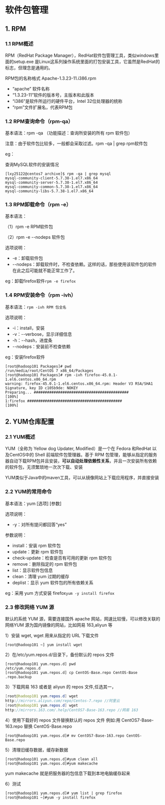 # 软件包管理

## 1. RPM

### 1.1 RPM概述

RPM（RedHat Package Manager），RedHat软件包管理工具，类似windows里面的setup.exe 是Linux这系列操作系统里面的打包安装工具，它虽然是RedHat的标志，但理念是通用的。

RPM包的名称格式 Apache-1.3.23-11.i386.rpm 

-  “apache” 软件名称 
-  “1.3.23-11”软件的版本号，主版本和此版本 
- “i386”是软件所运行的硬件平台，Intel 32位处理器的统称 
- “rpm”文件扩展名，代表RPM包

### 1.2 RPM查询命令（rpm-qa）

基本语法：rpm -qa （功能描述：查询所安装的所有 rpm 软件包）

注意：由于软件包比较多，一般都会采取过滤。rpm -qa | grep rpm软件包

eg：

查询MySQL软件的安装情况

```shell
[lxy25122@centos7 archive]$ rpm -qa | grep mysql
mysql-community-client-5.7.38-1.el7.x86_64
mysql-community-server-5.7.38-1.el7.x86_64
mysql-community-common-5.7.38-1.el7.x86_64
mysql-community-libs-5.7.38-1.el7.x86_64
```

### 1.3 RPM卸载命令（rpm -e）

基本语法：

（1）rpm -e RPM软件包 

（2）rpm -e --nodeps 软件包

选项说明：

- -e：卸载软件包
- --nodeps：卸载软件时，不检查依赖。这样的话，那些使用该软件包的软件在此之后可能就不能正常工作了。

eg：卸载firefox软件`rpm -e firefox`

### 1.4 RPM安装命令（rpm -ivh）

基本语法：`rpm -ivh RPM 包全名`

选项说明：

- -i：install，安装
- -v：--verbose，显示详细信息
- -h：--hash，进度条
- --nodeps：安装前不检查依赖

eg：安装firefox软件

```shell
[root@hadoop101 Packages]# pwd
/run/media/root/CentOS 7 x86_64/Packages
[root@hadoop101 Packages]# rpm -ivh firefox-45.0.1-1.el6.centos.x86_64.rpm
warning: firefox-45.0.1-1.el6.centos.x86_64.rpm: Header V3 RSA/SHA1
Signature, key ID c105b9de: NOKEY
Preparing... ###########################################
[100%]
1:firefox ###########################################
[100%]
```



## 2. YUM仓库配置

### 2.1 YUM概述

YUM（全称为 Yellow dog Updater, Modified）是一个在 Fedora 和RedHat 以及CentOS中的 Shell 前端软件包管理器。基于 RPM 包管理，能够从指定的服务器自动下载RPM包并且安装，**可以自动处理依赖性关系**，并且一次安装所有依赖的软件包，无须繁琐地一次次下载、安装

YUM类似于Java中的maven工具，可以从镜像网站上下载应用程序，并直接安装



### 2.2 YUM的常用命令

基本语法：yum [选项] [参数]

选项说明：

- -y：对所有提问都回答“yes”

参数说明：

- install：安装 rpm 软件包
- update：更新 rpm 软件包
- check-update：检查是否有可用的更新 rpm 软件包
- remove：删除指定的 rpm 软件包
- list：显示软件包信息
- clean：清理 yum 过期的缓存
- deplist：显示 yum 软件包的所有依赖关系

eg：采用 yum 方式安装 firefox`yum -y install firefox`

### 2.3 修改网络 YUM 源

默认的系统 YUM 源，需要连接国外 apache 网站，网速比较慢，可以修改关联的网络YUM 源为国内镜像的网站，比如网易 163,aliyun 等

1）安装 wget, wget 用来从指定的 URL 下载文件

`[root@hadoop101 ~] yum install wget`

2）在/etc/yum.repos.d/目录下，备份默认的 repos 文件

```shell
[root@hadoop101 yum.repos.d] pwd
/etc/yum.repos.d
[root@hadoop101 yum.repos.d] cp CentOS-Base.repo CentOS-Base
.repo.backup
```

3）下载网易 163 或者是 aliyun 的 repos 文件,任选其一，

```java
[root@hadoop101 yum.repos.d] wget
http://mirrors.aliyun.com/repo/Centos-7.repo //阿里云
[root@hadoop101 yum.repos.d] wget
http://mirrors.163.com/.help/CentOS7-Base-163.repo //网易 163
```

4）使用下载好的 repos 文件替换默认的 repos 文件 例如:用 CentOS7-Base-163.repo 替换 CentOS-Base.repo 

`[root@hadoop101 yum.repos.d]# mv CentOS7-Base-163.repo CentOS-Base.repo`

5）清理旧缓存数据，缓存新数据 

```shell
[root@hadoop101 yum.repos.d]#yum clean all 
[root@hadoop101 yum.repos.d]#yum makecache
```

yum makecache 就是把服务器的包信息下载到本地电脑缓存起来

6）测试

```shell
[root@hadoop101 yum.repos.d]# yum list | grep firefox
[root@hadoop101 ~]#yum -y install firefox
```

